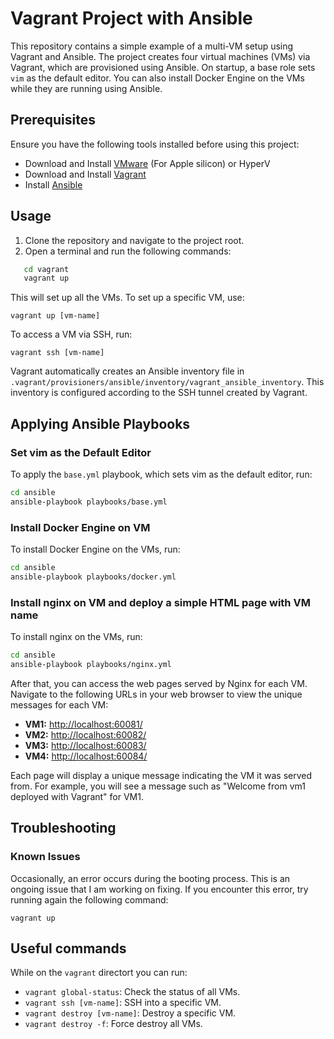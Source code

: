 # Vagrant Project with Ansible

This repository contains a simple example of a multi-VM setup using Vagrant and Ansible. The project creates four virtual machines (VMs) via Vagrant, which are provisioned using Ansible. On startup, a base role sets `vim` as the default editor. You can also install Docker Engine on the VMs while they are running using Ansible.

## Prerequisites

Ensure you have the following tools installed before using this project:

- Download and Install [VMware](https://customerconnect.vmware.com/en/downloads/info/slug/desktop_end_user_computing/vmware_workstation_player/17_0) (For Apple silicon) or HyperV
- Download and Install [Vagrant](https://developer.hashicorp.com/vagrant/install)
- Install [Ansible](https://docs.ansible.com/ansible/latest/installation_guide/installation_distros.html)

## Usage

1. Clone the repository and navigate to the project root.
2. Open a terminal and run the following commands:

``` bash
   cd vagrant
   vagrant up
```

This will set up all the VMs. To set up a specific VM, use:

`vagrant up [vm-name]`

To access a VM via SSH, run:

`vagrant ssh [vm-name]`

Vagrant automatically creates an Ansible inventory file in `.vagrant/provisioners/ansible/inventory/vagrant_ansible_inventory`. This inventory is configured according to the SSH tunnel created by Vagrant.



## Applying Ansible Playbooks

### Set vim as the Default Editor

To apply the `base.yml` playbook, which sets vim as the default editor, run:

``` bash
cd ansible
ansible-playbook playbooks/base.yml
```

### Install Docker Engine on VM

To install Docker Engine on the VMs, run:

``` bash
cd ansible
ansible-playbook playbooks/docker.yml
```

### Install nginx on VM and deploy a simple HTML page with VM name

To install nginx on the VMs, run:

``` bash
cd ansible
ansible-playbook playbooks/nginx.yml
```

After that, you can access the web pages served by Nginx for each VM. Navigate to the following URLs in your web browser to view the unique messages for each VM:

- **VM1:** [http://localhost:60081/](http://localhost:60081/)
- **VM2:** [http://localhost:60082/](http://localhost:60082/)
- **VM3:** [http://localhost:60083/](http://localhost:60083/)
- **VM4:** [http://localhost:60084/](http://localhost:60084/)

Each page will display a unique message indicating the VM it was served from. For example, you will see a message such as "Welcome from vm1 deployed with Vagrant" for VM1.

## Troubleshooting

### Known Issues

Occasionally, an error occurs during the booting process. This is an ongoing issue that I am working on fixing. If you encounter this error, try running again the following command:

`vagrant up`

## Useful commands

While on the `vagrant` directort you can run:

- `vagrant global-status`: Check the status of all VMs.
- `vagrant ssh [vm-name]`: SSH into a specific VM.
- `vagrant destroy [vm-name]`: Destroy a specific VM.
- `vagrant destroy -f`: Force destroy all VMs.
